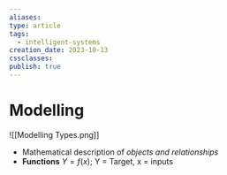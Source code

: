 ```yaml
---
aliases: 
type: article
tags:
  - intelligent-systems
creation_date: 2023-10-13
cssclasses: 
publish: true
---
```

# Modelling
![[Modelling Types.png]]
- Mathematical description of *objects and relationships*
- **Functions** $Y = f(x)$; Y = Target, x = inputs